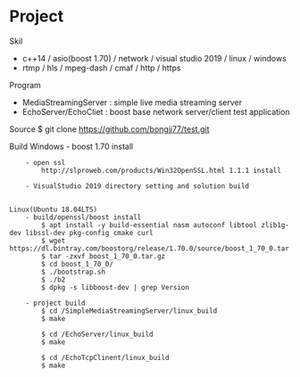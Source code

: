 # Project

Skil
- c++14 / asio(boost 1.70) / network / visual studio 2019 / linux / windows
- rtmp / hls / mpeg-dash / cmaf / http / https 

Program 
 - MediaStreamingServer : simple live media streaming server 
 - EchoServer/EchoCliet : boost base network server/client test application 
 
Source
    $  git clone https://github.com/bongjj77/test.git

Build
	Windows 
		- boost 1.70 install
    
		- open ssl
			http://slproweb.com/products/Win32OpenSSL.html 1.1.1 install
    
		- VisualStudio 2019 directory setting and solution build


	Linux(Ubuntu 18.04LTS)
		- build/openssl/boost install
			$ apt install -y build-essential nasm autoconf libtool zlib1g-dev libssl-dev pkg-config cmake curl
			$ wget https://dl.bintray.com/boostorg/release/1.70.0/source/boost_1_70_0.tar.gz
			$ tar -zxvf boost_1_70_0.tar.gz
			$ cd boost_1_70_0/
			$ ./bootstrap.sh
			$ ./b2
			$ dpkg -s libboost-dev | grep Version

		- project build 
			$ cd /SimpleMediaStreamingServer/linux_build
			$ make 

			$ cd /EchoServer/linux_build 
			$ make 

			$ cd /EchoTcpClinent/linux_build 
			$ make 
	    